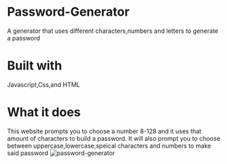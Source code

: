 # Password-Generator
A generator that uses different characters,numbers and letters to generate a password
# Built with
Javascript,Css,and HTML
# What it does
This website prompts you to choose a number 8-128 and it uses that amount of characters to build a password. It will also prompt you to choose between uppercase,lowercase,speical 
characters and numbers to make said password
![password-generator](https://user-images.githubusercontent.com/106777829/176801969-fa548601-ade6-4198-b14d-a84fef757708.PNG)
